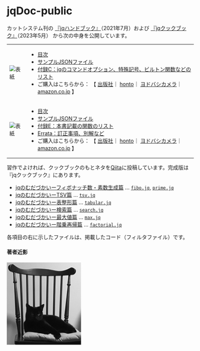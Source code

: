 # jqDoc-public

カットシステム刊の
	[『jqハンドブック』](http://www.cutt.co.jp/book/978-4-87783-491-3.html)（2021年7月）および
	[『jqクックブック』](https://www.cutt.co.jp/book/978-4-87783-508-8.html)（2023年5月）
から次の中身を公開しています。

<table border="0">
 <tr>
  <td><img src="https://www.cutt.co.jp/book/images/978-4-87783-491-3.png" width="150" alt="表紙"></img></td>
  <td>
   <ul>
    <li><a href="./jqHandbook/Toc.md">目次</a></li>
    <li><a href="./jqHandbook/Samples">サンプルJSONファイル</a></li>
    <li><a href="./jqHandbook/sectionC-list.md">付録C：jqのコマンドオプション、特殊記号、ビルトン関数などのリスト</a></li>
    <li>ご購入はこちらから：	【
    	<a href="https://www.cutt.co.jp/book/978-4-87783-491-3.html">出版社</a>｜
		<a href="https://honto.jp/netstore/pd-book_31037910.html">honto</a>｜
		<a href="https://www.yodobashi.com/product/100000009003450000/">ヨドバシカメラ</a>｜
		<a href="https://www.amazon.co.jp/jq/dp/4877834915">amazon.co.jp</a>
  		】
  	</li>
   </ul>
  </td>
 </tr>
 <tr>
  <td><img src="https://www.cutt.co.jp/book/images/978-4-87783-508-8.png" width="150" alt="表紙"></img></td>
  <td>
   <ul>
  	<li><a href="./jqCookbook/Toc.md">目次</a></li>
	<li><a href="./jqCookbook/Samples">サンプルJSONファイル</a></li>
	<li><a href="./jqCookbook/E-Functions.md">付録E：本書記載の関数のリスト</a></li>
	<li><a href="./jqCookbook/Errata.md">Errata：訂正事項、別解など</a></li>
	<li>ご購入はこちらから：	【
		<a href="https://www.cutt.co.jp/book/978-4-87783-508-8.html">出版社</a>｜
		<a href="https://honto.jp/netstore/pd-book_32427461.html">honto</a>｜
		<a href="https://www.yodobashi.com/product/100000009003710680/">ヨドバシカメラ</a>｜
		<a href="https://www.amazon.co.jp/dp/4877835083">amazon.co.jp</a>
  		】
  	</li>
  </td>
 </tr>
</table>

習作でよければ、クックブックのもとネタを[Qiita](https://qiita.com/)に投稿しています。完成版は『jqクックブック』にあります。

- [jqのむだづかいーフィボナッチ数・素数生成篇](https://qiita.com/stoyosawa/items/5064ba9ccd0533eb05ef) ... [`fibo.jq`](./filters/fibo.jq), [`prime.jq`](./filters/prime.jq)
- [jqのむだづかいーTSV篇](https://qiita.com/stoyosawa/items/de243c052a6484e3c60e) ... [`tsv.jq`](./filters/tsv.jq)
- [jqのむだづかいー表整形篇](https://qiita.com/stoyosawa/items/ff6635587ef0043da210) ... [`tabular.jq`](./filters/tabular.jq)
- [jqのむだづかいー検索篇](https://qiita.com/stoyosawa/items/d607b09e8140456cd2f8) ... [`search.jq`](./filters/search.jq)
- [jqのむだづかいー最大値篇](https://qiita.com/stoyosawa/items/0fe5d6555af5b6ee8e50)  ... [`max.jq`](./filters/max.jq)
- [jqのむだづかいー階乗再帰篇](https://qiita.com/stoyosawa/items/2707b20819dcaa21d1a4) ... [`factorial.jq`](./filters/factorial.jq)

各項目の右に示したファイルは、掲載したコード（フィルタファイル）です。


#### 著者近影

![著者近影](./imgP-01.png)
